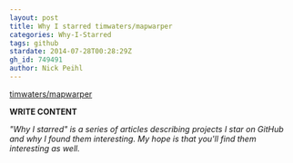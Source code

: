 ```yaml
---
layout: post
title: Why I starred timwaters/mapwarper
categories: Why-I-Starred
tags: github
stardate: 2014-07-28T00:28:29Z
gh_id: 749491
author: Nick Peihl
---
```


[timwaters/mapwarper](star.repo.html_url)

**WRITE CONTENT**

*"Why I starred" is a series of articles describing projects I star on GitHub and why I found them interesting. My hope is that you'll find them interesting as well.*

